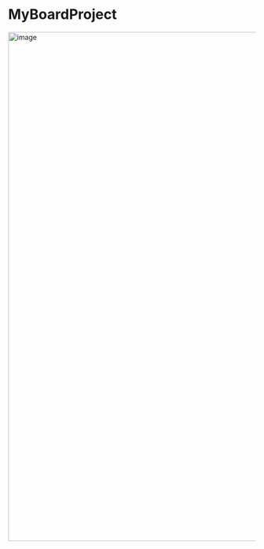 # MyBoardProject
<img width="1037" alt="image" src="https://github.com/jongwoojaylee/MyBoardProject/assets/161467827/d7aec27c-d5a0-4fca-b5b5-0f7a9130cba2">
